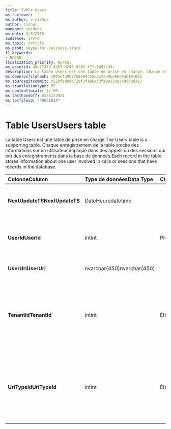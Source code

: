 ```yaml
---
title: Table Users
ms.reviewer: ''
ms.author: v-cichur
author: cichur
manager: serdars
ms.date: 3/9/2015
audience: ITPro
ms.topic: article
ms.prod: skype-for-business-itpro
f1.keywords:
- NOCSH
localization_priority: Normal
ms.assetid: a8d71373-4b57-4245-9f02-f7fc0d9fcd3c
description: La table Users est une table de prise en charge. Chaque enregistrement de la table stocke des informations sur un utilisateur impliqué dans des appels ou des sessions qui ont des enregistrements dans la base de données.
ms.openlocfilehash: 1905efa9b87b0b94c55e3a72e8be86e9ab191661
ms.sourcegitcommit: c528fad9db719f3fa96dc3fa99332a349cd9d317
ms.translationtype: MT
ms.contentlocale: fr-FR
ms.lasthandoff: 01/12/2021
ms.locfileid: "49831614"
---
```

# <a name="users-table"></a><span data-ttu-id="1d5b3-104">Table Users</span><span class="sxs-lookup"><span data-stu-id="1d5b3-104">Users table</span></span>
 
<span data-ttu-id="1d5b3-105">La table Users est une table de prise en charge.</span><span class="sxs-lookup"><span data-stu-id="1d5b3-105">The Users table is a supporting table.</span></span> <span data-ttu-id="1d5b3-106">Chaque enregistrement de la table stocke des informations sur un utilisateur impliqué dans des appels ou des sessions qui ont des enregistrements dans la base de données.</span><span class="sxs-lookup"><span data-stu-id="1d5b3-106">Each record in the table stores information about one user involved in calls or sessions that have records in the database.</span></span>
  
|<span data-ttu-id="1d5b3-107">**Colonne**</span><span class="sxs-lookup"><span data-stu-id="1d5b3-107">**Column**</span></span>|<span data-ttu-id="1d5b3-108">**Type de données**</span><span class="sxs-lookup"><span data-stu-id="1d5b3-108">**Data Type**</span></span>|<span data-ttu-id="1d5b3-109">**Clé/Index**</span><span class="sxs-lookup"><span data-stu-id="1d5b3-109">**Key/Index**</span></span>|<span data-ttu-id="1d5b3-110">**Details**</span><span class="sxs-lookup"><span data-stu-id="1d5b3-110">**Details**</span></span>|
|:-----|:-----|:-----|:-----|
|<span data-ttu-id="1d5b3-111">**NextUpdateTS**</span><span class="sxs-lookup"><span data-stu-id="1d5b3-111">**NextUpdateTS**</span></span> <br/> |<span data-ttu-id="1d5b3-112">DateHeure</span><span class="sxs-lookup"><span data-stu-id="1d5b3-112">datetime</span></span>  <br/> ||<span data-ttu-id="1d5b3-113">Horodat pour une utilisation interne.</span><span class="sxs-lookup"><span data-stu-id="1d5b3-113">Time stamp for internal use.</span></span>  <br/> |
|<span data-ttu-id="1d5b3-114">**UserId**</span><span class="sxs-lookup"><span data-stu-id="1d5b3-114">**UserId**</span></span> <br/> |<span data-ttu-id="1d5b3-115">int</span><span class="sxs-lookup"><span data-stu-id="1d5b3-115">int</span></span>  <br/> |<span data-ttu-id="1d5b3-116">Primaire</span><span class="sxs-lookup"><span data-stu-id="1d5b3-116">Primary</span></span>  <br/> |<span data-ttu-id="1d5b3-117">Numéro unique identifiant cet utilisateur.</span><span class="sxs-lookup"><span data-stu-id="1d5b3-117">Unique number identifying this user.</span></span>  <br/> |
|<span data-ttu-id="1d5b3-118">**UserUri**</span><span class="sxs-lookup"><span data-stu-id="1d5b3-118">**UserUri**</span></span> <br/> |<span data-ttu-id="1d5b3-119">nvarchar(450)</span><span class="sxs-lookup"><span data-stu-id="1d5b3-119">nvarchar(450)</span></span>  <br/> | <br/> |<span data-ttu-id="1d5b3-120">URI de l’utilisateur.</span><span class="sxs-lookup"><span data-stu-id="1d5b3-120">User URI.</span></span>  <br/> |
|<span data-ttu-id="1d5b3-121">**TenantId**</span><span class="sxs-lookup"><span data-stu-id="1d5b3-121">**TenantId**</span></span> <br/> |<span data-ttu-id="1d5b3-122">int</span><span class="sxs-lookup"><span data-stu-id="1d5b3-122">int</span></span>  <br/> |<span data-ttu-id="1d5b3-123">Étranger</span><span class="sxs-lookup"><span data-stu-id="1d5b3-123">Foreign</span></span>  <br/> |<span data-ttu-id="1d5b3-124">ID de locataire de cet utilisateur.</span><span class="sxs-lookup"><span data-stu-id="1d5b3-124">This user's Tenant ID.</span></span> <span data-ttu-id="1d5b3-125">Pour plus [d’informations, voir la table Tenants.](tenants.md)</span><span class="sxs-lookup"><span data-stu-id="1d5b3-125">See the [Tenants table](tenants.md) for more information.</span></span> <br/> |
|<span data-ttu-id="1d5b3-126">**UriTypeId**</span><span class="sxs-lookup"><span data-stu-id="1d5b3-126">**UriTypeId**</span></span> <br/> |<span data-ttu-id="1d5b3-127">int</span><span class="sxs-lookup"><span data-stu-id="1d5b3-127">int</span></span>  <br/> |<span data-ttu-id="1d5b3-128">Étranger</span><span class="sxs-lookup"><span data-stu-id="1d5b3-128">Foreign</span></span>  <br/> |<span data-ttu-id="1d5b3-129">Type d’URI de cet utilisateur.</span><span class="sxs-lookup"><span data-stu-id="1d5b3-129">This user's URI type.</span></span> <span data-ttu-id="1d5b3-130">Pour plus [d’informations, voir la table UriTypes.](uritypes.md)</span><span class="sxs-lookup"><span data-stu-id="1d5b3-130">See the [UriTypes table](uritypes.md) for more information.</span></span> <br/> |
   

